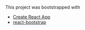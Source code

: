 This project was bootstrapped with
- [Create React App](https://github.com/facebookincubator/create-react-app)
- [react-bootstrap](https://react-bootstrap.github.io)
